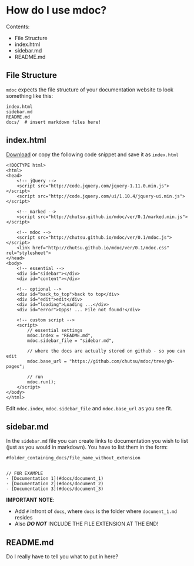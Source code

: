 # How do I use mdoc?

Contents:
- File Structure
- index.html
- sidebar.md
- README.md


## File Structure
`mdoc` expects the file structure of your documentation website to look
something like this:


    index.html
    sidebar.md
    README.md
    docs/  # insert markdown files here!

## index.html
[Download][index_file] or copy the following code snippet and save it as `index.html`

    <!DOCTYPE html>
    <html>
    <head>
        <!-- jQuery -->
        <script src="http://code.jquery.com/jquery-1.11.0.min.js"></script>
        <script src="http://code.jquery.com/ui/1.10.4/jquery-ui.min.js"></script>

        <!-- marked -->
        <script src="http://chutsu.github.io/mdoc/ver/0.1/marked.min.js"></script>

        <!-- mdoc -->
        <script src="http://chutsu.github.io/mdoc/ver/0.1/mdoc.js"></script>
        <link href="http://chutsu.github.io/mdoc/ver/0.1/mdoc.css" rel="stylesheet">
    </head>
    <body>
        <!-- essential -->
        <div id="sidebar"></div>
        <div id="content"></div>

        <!-- optional -->
        <div id="back_to_top">back to top</div>
        <div id="edit">edit</div>
        <div id="loading">Loading ...</div>
        <div id="error">Opps! ... File not found!</div>

        <!-- custom script -->
        <script>
            // essential settings
            mdoc.index = "README.md",
            mdoc.sidebar_file = "sidebar.md",

            // where the docs are actually stored on github - so you can edit
            mdoc.base_url = "https://github.com/chutsu/mdoc/tree/gh-pages";

            // run
            mdoc.run();
        </script>
    </body>
    </html>

Edit `mdoc.index`, `mdoc.sidebar_file` and `mdoc.base_url` as you see fit. 


## sidebar.md
In the `sidebar.md` file you can create links to documentation you wish to list
(just as you would in markdown). You have to list them in the form:

    #folder_containing_docs/file_name_without_extension


    // FOR EXAMPLE
    - [Documentation 1](#docs/document_1)
    - [Documentation 2](#docs/document_2)
    - [Documentation 3](#docs/document_3)


**IMPORTANT NOTE**:
- Add `#` infront of `docs`, where `docs` is the folder where `document_1.md` resides
- Also ___DO NOT___ INCLUDE THE FILE EXTENSION AT THE END!

## README.md
Do I really have to tell you what to put in here?



[index_file]: http://raw.githubusercontent.com/chutsu/mdoc/master/ver/0.1/index.html
